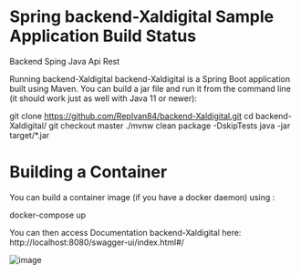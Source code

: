 # Spring backend-Xaldigital Sample Application Build Status
Backend Sping Java Api Rest

Running backend-Xaldigital
backend-Xaldigital is a Spring Boot application built using Maven. You can build a jar file and run it from the command line (it should work just as well with Java 11 or newer):

git clone https://github.com/RepIvan84/backend-Xaldigital.git
cd backend-Xaldigital/
git checkout master
./mvnw clean package -DskipTests
java -jar target/*.jar


# Building a Container
You can build a container image (if you have a docker daemon) using :

docker-compose up

You can then access Documentation backend-Xaldigital here: http://localhost:8080/swagger-ui/index.html#/

![image](https://user-images.githubusercontent.com/67239143/173843147-db63f35a-fff2-4fee-95ee-d9db171a6eb5.png)
